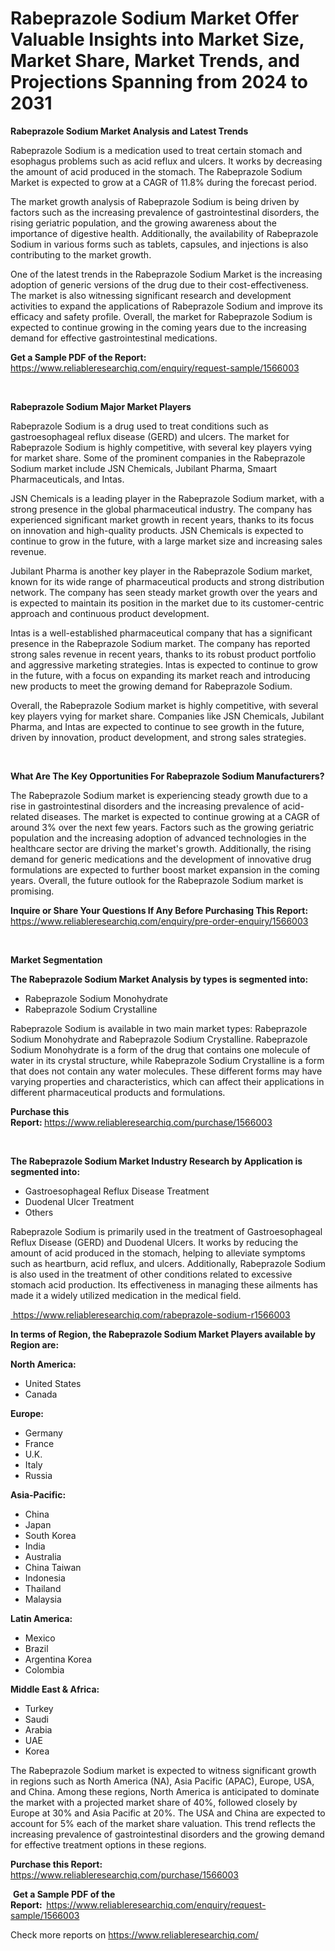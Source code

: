 <p><h1>Rabeprazole Sodium Market Offer Valuable Insights into Market Size, Market Share, Market Trends, and Projections Spanning from 2024 to 2031</h1></p><p><strong>Rabeprazole Sodium Market Analysis and Latest Trends</strong></p>
<p><p>Rabeprazole Sodium is a medication used to treat certain stomach and esophagus problems such as acid reflux and ulcers. It works by decreasing the amount of acid produced in the stomach. The Rabeprazole Sodium Market is expected to grow at a CAGR of 11.8% during the forecast period. </p><p>The market growth analysis of Rabeprazole Sodium is being driven by factors such as the increasing prevalence of gastrointestinal disorders, the rising geriatric population, and the growing awareness about the importance of digestive health. Additionally, the availability of Rabeprazole Sodium in various forms such as tablets, capsules, and injections is also contributing to the market growth.</p><p>One of the latest trends in the Rabeprazole Sodium Market is the increasing adoption of generic versions of the drug due to their cost-effectiveness. The market is also witnessing significant research and development activities to expand the applications of Rabeprazole Sodium and improve its efficacy and safety profile. Overall, the market for Rabeprazole Sodium is expected to continue growing in the coming years due to the increasing demand for effective gastrointestinal medications.</p></p>
<p><strong>Get a Sample PDF of the Report:&nbsp;</strong> <a href="https://www.reliableresearchiq.com/enquiry/request-sample/1566003">https://www.reliableresearchiq.com/enquiry/request-sample/1566003</a></p>
<p>&nbsp;</p>
<p><strong>Rabeprazole Sodium Major Market Players</strong></p>
<p><p>Rabeprazole Sodium is a drug used to treat conditions such as gastroesophageal reflux disease (GERD) and ulcers. The market for Rabeprazole Sodium is highly competitive, with several key players vying for market share. Some of the prominent companies in the Rabeprazole Sodium market include JSN Chemicals, Jubilant Pharma, Smaart Pharmaceuticals, and Intas.</p><p>JSN Chemicals is a leading player in the Rabeprazole Sodium market, with a strong presence in the global pharmaceutical industry. The company has experienced significant market growth in recent years, thanks to its focus on innovation and high-quality products. JSN Chemicals is expected to continue to grow in the future, with a large market size and increasing sales revenue.</p><p>Jubilant Pharma is another key player in the Rabeprazole Sodium market, known for its wide range of pharmaceutical products and strong distribution network. The company has seen steady market growth over the years and is expected to maintain its position in the market due to its customer-centric approach and continuous product development.</p><p>Intas is a well-established pharmaceutical company that has a significant presence in the Rabeprazole Sodium market. The company has reported strong sales revenue in recent years, thanks to its robust product portfolio and aggressive marketing strategies. Intas is expected to continue to grow in the future, with a focus on expanding its market reach and introducing new products to meet the growing demand for Rabeprazole Sodium.</p><p>Overall, the Rabeprazole Sodium market is highly competitive, with several key players vying for market share. Companies like JSN Chemicals, Jubilant Pharma, and Intas are expected to continue to see growth in the future, driven by innovation, product development, and strong sales strategies.</p></p>
<p>&nbsp;</p>
<p><strong>What Are The Key Opportunities For Rabeprazole Sodium Manufacturers?</strong></p>
<p><p>The Rabeprazole Sodium market is experiencing steady growth due to a rise in gastrointestinal disorders and the increasing prevalence of acid-related diseases. The market is expected to continue growing at a CAGR of around 3% over the next few years. Factors such as the growing geriatric population and the increasing adoption of advanced technologies in the healthcare sector are driving the market's growth. Additionally, the rising demand for generic medications and the development of innovative drug formulations are expected to further boost market expansion in the coming years. Overall, the future outlook for the Rabeprazole Sodium market is promising.</p></p>
<p><strong>Inquire or Share Your Questions If Any Before Purchasing This Report:</strong> <a href="https://www.reliableresearchiq.com/enquiry/pre-order-enquiry/1566003">https://www.reliableresearchiq.com/enquiry/pre-order-enquiry/1566003</a></p>
<p>&nbsp;</p>
<p><strong>Market Segmentation</strong></p>
<p><strong>The Rabeprazole Sodium Market Analysis by types is segmented into:</strong></p>
<p><ul><li>Rabeprazole Sodium Monohydrate</li><li>Rabeprazole Sodium Crystalline</li></ul></p>
<p><p>Rabeprazole Sodium is available in two main market types: Rabeprazole Sodium Monohydrate and Rabeprazole Sodium Crystalline. Rabeprazole Sodium Monohydrate is a form of the drug that contains one molecule of water in its crystal structure, while Rabeprazole Sodium Crystalline is a form that does not contain any water molecules. These different forms may have varying properties and characteristics, which can affect their applications in different pharmaceutical products and formulations.</p></p>
<p><strong>Purchase this Report:&nbsp;</strong><a href="https://www.reliableresearchiq.com/purchase/1566003">https://www.reliableresearchiq.com/purchase/1566003</a></p>
<p>&nbsp;</p>
<p><strong>The Rabeprazole Sodium Market Industry Research by Application is segmented into:</strong></p>
<p><ul><li>Gastroesophageal Reflux Disease Treatment</li><li>Duodenal Ulcer Treatment</li><li>Others</li></ul></p>
<p><p>Rabeprazole Sodium is primarily used in the treatment of Gastroesophageal Reflux Disease (GERD) and Duodenal Ulcers. It works by reducing the amount of acid produced in the stomach, helping to alleviate symptoms such as heartburn, acid reflux, and ulcers. Additionally, Rabeprazole Sodium is also used in the treatment of other conditions related to excessive stomach acid production. Its effectiveness in managing these ailments has made it a widely utilized medication in the medical field.</p></p>
<p><a href="https://www.reliableresearchiq.com/rabeprazole-sodium-r1566003">&nbsp;https://www.reliableresearchiq.com/rabeprazole-sodium-r1566003</a></p>
<p><strong>In terms of Region, the Rabeprazole Sodium Market Players available by Region are:</strong></p>
<p>
    <p> <strong> North America: </strong>
        <ul>
            <li>United States</li>
            <li>Canada</li>
        </ul>
        </p> 
    <p> <strong> Europe: </strong>
        <ul>
            <li>Germany</li>
            <li>France</li>
            <li>U.K.</li>
            <li>Italy</li>
            <li>Russia</li>
        </ul>
        </p> 
    <p> <strong> Asia-Pacific: </strong>
        <ul>
            <li>China</li>
            <li>Japan</li>
            <li>South Korea</li>
            <li>India</li>
            <li>Australia</li>
            <li>China Taiwan</li>
            <li>Indonesia</li>
            <li>Thailand</li>
            <li>Malaysia</li>
        </ul>
        </p> 
    <p> <strong> Latin America: </strong>
        <ul>
            <li>Mexico</li>
            <li>Brazil</li>
            <li>Argentina Korea</li>
            <li>Colombia</li>
        </ul>
        </p> 
    <p> <strong> Middle East & Africa: </strong>
        <ul>
            <li>Turkey</li>
            <li>Saudi</li>
            <li>Arabia</li>
            <li>UAE</li>
            <li>Korea</li>
        </ul>
    </p>
    </p>
<p><p>The Rabeprazole Sodium market is expected to witness significant growth in regions such as North America (NA), Asia Pacific (APAC), Europe, USA, and China. Among these regions, North America is anticipated to dominate the market with a projected market share of 40%, followed closely by Europe at 30% and Asia Pacific at 20%. The USA and China are expected to account for 5% each of the market share valuation. This trend reflects the increasing prevalence of gastrointestinal disorders and the growing demand for effective treatment options in these regions.</p></p>
<p><strong>Purchase this Report: </strong><a href="https://www.reliableresearchiq.com/purchase/1566003">https://www.reliableresearchiq.com/purchase/1566003</a></p>
<p>&nbsp;<strong>Get a Sample PDF of the Report:&nbsp;&nbsp;</strong><a href="https://www.reliableresearchiq.com/enquiry/request-sample/1566003">https://www.reliableresearchiq.com/enquiry/request-sample/1566003</a></p>
<p><strong></strong></p>
<p>Check more reports on <a href="https://www.reliableresearchiq.com/">https://www.reliableresearchiq.com/</a></p>